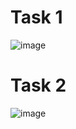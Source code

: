 # Task 1
![image](https://github.com/user-attachments/assets/498fa335-dfe6-4b8d-9c61-247f2daf5f10)
# Task 2
![image](https://github.com/user-attachments/assets/c55f1485-5357-433c-aa91-0c4d514ededa)
